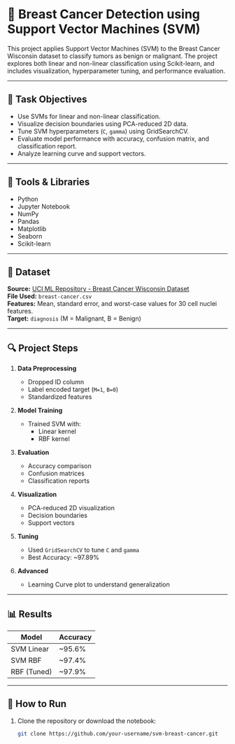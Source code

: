 # 🧠 Breast Cancer Detection using Support Vector Machines (SVM)

This project applies Support Vector Machines (SVM) to the Breast Cancer Wisconsin dataset to classify tumors as benign or malignant. The project explores both linear and non-linear classification using Scikit-learn, and includes visualization, hyperparameter tuning, and performance evaluation.

---

## 📌 Task Objectives

- Use SVMs for linear and non-linear classification.
- Visualize decision boundaries using PCA-reduced 2D data.
- Tune SVM hyperparameters (`C`, `gamma`) using GridSearchCV.
- Evaluate model performance with accuracy, confusion matrix, and classification report.
- Analyze learning curve and support vectors.

---

## 🧰 Tools & Libraries

- Python
- Jupyter Notebook
- NumPy
- Pandas
- Matplotlib
- Seaborn
- Scikit-learn

---

## 📂 Dataset

**Source:** [UCI ML Repository - Breast Cancer Wisconsin Dataset](https://archive.ics.uci.edu/ml/datasets/breast+cancer+wisconsin+(diagnostic))  
**File Used:** `breast-cancer.csv`  
**Features:** Mean, standard error, and worst-case values for 30 cell nuclei features.  
**Target:** `diagnosis` (M = Malignant, B = Benign)

---

## 🔍 Project Steps

1. **Data Preprocessing**
   - Dropped ID column
   - Label encoded target (`M=1`, `B=0`)
   - Standardized features

2. **Model Training**
   - Trained SVM with:
     - Linear kernel
     - RBF kernel

3. **Evaluation**
   - Accuracy comparison
   - Confusion matrices
   - Classification reports

4. **Visualization**
   - PCA-reduced 2D visualization
   - Decision boundaries
   - Support vectors

5. **Tuning**
   - Used `GridSearchCV` to tune `C` and `gamma`
   - Best Accuracy: ~97.89%

6. **Advanced**
   - Learning Curve plot to understand generalization

---

## 📊 Results

| Model       | Accuracy |
|-------------|----------|
| SVM Linear  | ~95.6%   |
| SVM RBF     | ~97.4%   |
| RBF (Tuned) | ~97.9%   |

---

## 📌 How to Run

1. Clone the repository or download the notebook:
   ```bash
   git clone https://github.com/your-username/svm-breast-cancer.git
